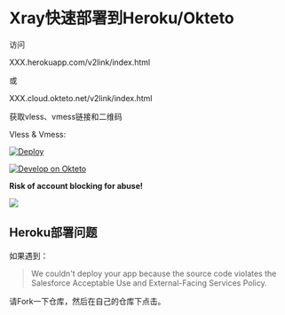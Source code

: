 # Xray快速部署到Heroku/Okteto

访问

XXX.herokuapp.com/v2link/index.html

或

XXX.cloud.okteto.net/v2link/index.html

获取vless、vmess链接和二维码

Vless & Vmess: 

[![Deploy](https://www.herokucdn.com/deploy/button.png)](https://dashboard.heroku.com/new?template=https://github.com/JosephHolley1/xw.git) 

[![Develop on Okteto](https://okteto.com/develop-okteto.svg)](https://cloud.okteto.com/deploy)

**Risk of account blocking for abuse!**



![](show.png)

## Heroku部署问题

如果遇到：

> We couldn't deploy your app because the source code violates the Salesforce Acceptable Use and External-Facing Services Policy.

请Fork一下仓库，然后在自己的仓库下点击。

